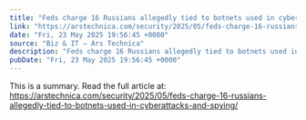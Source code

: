 ```yaml
---
title: "Feds charge 16 Russians allegedly tied to botnets used in cyberattacks and spying"
link: "https://arstechnica.com/security/2025/05/feds-charge-16-russians-allegedly-tied-to-botnets-used-in-cyberattacks-and-spying/"
date: "Fri, 23 May 2025 19:56:45 +0000"
source: "Biz & IT – Ars Technica"
description: "Feds charge 16 Russians allegedly tied to botnets used in cyberattacks and spying - Latest insights and analysis"
pubDate: "Fri, 23 May 2025 19:56:45 +0000"
---
```


This is a summary. Read the full article at: https://arstechnica.com/security/2025/05/feds-charge-16-russians-allegedly-tied-to-botnets-used-in-cyberattacks-and-spying/